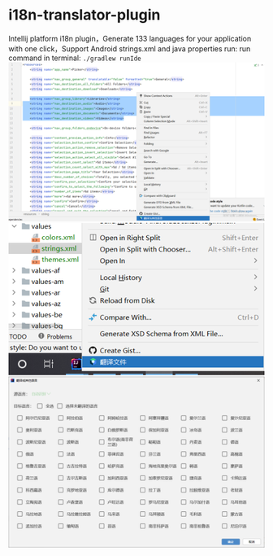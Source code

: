 # i18n-translator-plugin
Intellij platform i18n plugin，Generate 133 languages for your application with one click，Support Android strings.xml and java properties
run:
run command in terminal: `./gradlew runIde`
<img src="img/20220417014525.png"   />
<img src="img/20220417014733.png"  />
<img src="img/20220417014758.png"   />
